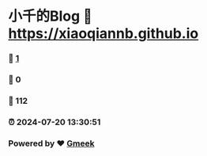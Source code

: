 # 小千的Blog :link: https://xiaoqiannb.github.io 
### :page_facing_up: [1](https://xiaoqiannb.github.io/tag.html) 
### :speech_balloon: 0 
### :hibiscus: 112 
### :alarm_clock: 2024-07-20 13:30:51 
### Powered by :heart: [Gmeek](https://github.com/Meekdai/Gmeek)
